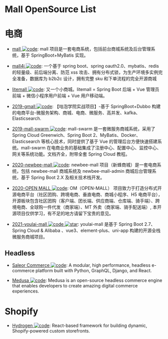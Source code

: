 # Mall OpenSource List

# 电商

- [mall ![code](https://martrix-usa.oss-accelerate.aliyuncs.com/logo/code.svg)](https://github.com/macrozheng/mall): mall 项目是一套电商系统，包括前台商城系统及后台管理系统，基于 SpringBoot+MyBatis 实现。

- [mall4j ![code](https://martrix-usa.oss-accelerate.aliyuncs.com/logo/code.svg)](https://gitee.com/gz-yami/mall4j): 一个基于 spring boot、spring oauth2.0、mybatis、redis 的轻量级、前后端分离、防范 xss 攻击、拥有分布式锁，为生产环境多实例完全准备，数据库为 b2b2c 设计，拥有完整 sku 和下单流程的完全开源商城

- [litemall ![code](https://martrix-usa.oss-accelerate.aliyuncs.com/logo/code.svg)](https://github.com/linlinjava/litemall): 又一个小商城。litemall = Spring Boot 后端 + Vue 管理员前端 + 微信小程序用户前端 + Vue 用户移动端。

- [2019-gmall ![code](https://martrix-usa.oss-accelerate.aliyuncs.com/logo/code.svg)](https://github.com/2227324689/gpmall): 【咕泡学院实战项目】-基于 SpringBoot+Dubbo 构建的电商平台-微服务架构、商城、电商、微服务、高并发、kafka、Elasticsearch.

- [2019-mall-swarm ![code](https://martrix-usa.oss-accelerate.aliyuncs.com/logo/code.svg)](https://github.com/macrozheng/mall-swarm): mall-swarm 是一套微服务商城系统，采用了 Spring Cloud Greenwich、Spring Boot 2、MyBatis、Docker、Elasticsearch 等核心技术，同时提供了基于 Vue 的管理后台方便快速搭建系统。mall-swarm 在电商业务的基础集成了注册中心、配置中心、监控中心、网关等系统功能。文档齐全，附带全套 Spring Cloud 教程。

- [2020-newbee-mall ![code](https://martrix-usa.oss-accelerate.aliyuncs.com/logo/code.svg)](https://github.com/newbee-ltd/newbee-mall): newbee-mall 项目（新蜂商城）是一套电商系统，包括 newbee-mall 商城系统及 newbee-mall-admin 商城后台管理系统，基于 Spring Boot 2.X 及相关技术栈开发。

- [2020-OPEN MALL ![code](https://martrix-usa.oss-accelerate.aliyuncs.com/logo/code.svg)](https://gitee.com/brother-ting/om/tree/master): OM（OPEN-MALL） 项目致力于打造分布式开源电商平台（社区团购、跨境电商、垂直电商、商城小程序、H5 电商平台），开源板块包含社区团购（客户端、团长端、供应商端、仓库端、骑手端）、跨境电商、全球购一件代发（商家端）、MT 外卖（商家端、骑手配送端）, 本开源项目仅供学习，有不足的地方请留下宝贵的意见。

- [2021-youlai-mall ![code](https://martrix-usa.oss-accelerate.aliyuncs.com/logo/code.svg) ![star](https://img.shields.io/github/stars/youlaitech/youlai-mall)](https://github.com/youlaitech/youlai-mall): youlai-mall 是基于 Spring Boot 2.7、Spring Cloud & Alibaba 、vue3、element-plus、uni-app 构建的开源全栈微服务商城项目。

## Headless

- [Saleor Commerce ![code](https://martrix-usa.oss-accelerate.aliyuncs.com/logo/code.svg)](https://github.com/mirumee/saleor): A modular, high performance, headless e-commerce platform built with Python, GraphQL, Django, and React.

- [Medusa ![code](https://martrix-usa.oss-accelerate.aliyuncs.com/logo/code.svg)](https://github.com/medusajs/medusa): Medusa is an open-source headless commerce engine that enables developers to create amazing digital commerce experiences.

# Shopify

- [Hydrogen ![code](https://martrix-usa.oss-accelerate.aliyuncs.com/logo/code.svg)](https://github.com/Shopify/hydrogen): React-based framework for building dynamic, Shopify-powered custom storefronts.
